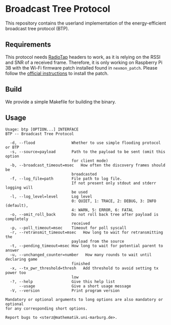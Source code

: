 # Broadcast Tree Protocol

This repository contains the userland implementation of the energy-efficient broadcast tree protocol (BTP).

## Requirements
This protocol needs [RadioTap](https://www.radiotap.org) headers to work, as it is relying on the RSSI and SNR of a received frame.
Therefore, it is only working on Raspberry Pi 3B with the Wi-Fi firmware patch installed found in `nexmon_patch`.
Please follow the [official instructions](https://nexmon.org) to install the patch.

## Build
We provide a simple Makefile for building the binary.

## Usage
```
Usage: btp [OPTION...] INTERFACE
BTP -- Broadcast Tree Protocol

  -d, --flood                Whether to use simple flooding protocol or BTP
  -s, --source=payload       Path to the payload to be sent (omit this option
                             for client mode)
  -b, --broadcast_timeout=msec   How often the discovery frames should be
                             broadcasted
  -f, --log_file=path        File path to log file.
                             If not present only stdout and stderr logging will
                             be used
  -l, --log_level=level      Log level
                             0: QUIET, 1: TRACE, 2: DEBUG, 3: INFO (default),
                             4: WARN, 5: ERROR, 6: FATAL
  -o, --omit_roll_back       Do not roll back tree after payload is completely
                             received
  -p, --poll_timeout=msec    Timeout for poll syscall
  -r, --retransmit_timeout=msec   How long to wait for retransmitting the
                             payload from the source
  -t, --pending_timeout=msec How long to wait for potential parent to answer
  -u, --unchanged_counter=number   How many rounds to wait until declaring game
                             finished
  -x, --tx_pwr_threshold=thresh   Add threshold to avoid setting tx power too
                             low
  -?, --help                 Give this help list
      --usage                Give a short usage message
  -V, --version              Print program version

Mandatory or optional arguments to long options are also mandatory or optional
for any corresponding short options.

Report bugs to <sterz@mathematik.uni-marburg.de>.
```

